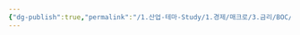 ```yaml
---
{"dg-publish":true,"permalink":"/1.산업-테마-Study/1.경제/매크로/3.금리/BOC/BoC/","created":"2024-12-12T10:52:15.708+09:00","updated":"2025-06-03T20:07:19.797+09:00"}
---
```


